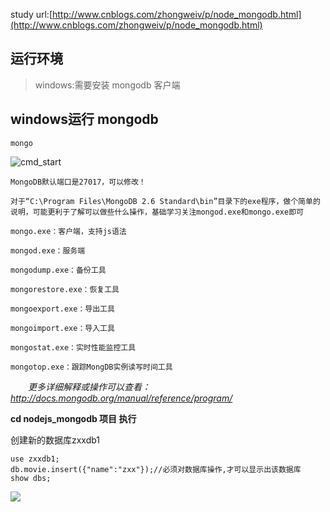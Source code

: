 study url:[http://www.cnblogs.com/zhongweiv/p/node_mongodb.html](http://www.cnblogs.com/zhongweiv/p/node_mongodb.html)




## 运行环境 

>windows:需要安装 mongodb 客户端


## windows运行 mongodb

	mongo

![cmd_start](https://github.com/zxx1988328/nodejs-mongodb/blob/master/img/cmd_start.png)

	MongoDB默认端口是27017，可以修改！ 

	对于“C:\Program Files\MongoDB 2.6 Standard\bin”目录下的exe程序，做个简单的说明，可能更利于了解可以做些什么操作，基础学习关注mongod.exe和mongo.exe即可
	
	mongo.exe：客户端，支持js语法
	
	mongod.exe：服务端
	
	mongodump.exe：备份工具
	
	mongorestore.exe：恢复工具
	
	mongoexport.exe：导出工具
	
	mongoimport.exe：导入工具
	
	mongostat.exe：实时性能监控工具
	
	mongotop.exe：跟踪MongDB实例读写时间工具


　　*更多详细解释或操作可以查看：http://docs.mongodb.org/manual/reference/program/*

**cd nodejs_mongodb 项目 执行**

创建新的数据库zxxdb1

	use zxxdb1;
	db.movie.insert({"name":"zxx"});//必须对数据库操作,才可以显示出该数据库
	show dbs;

![](https://github.com/zxx1988328/nodejs-mongodb/blob/master/img/add_db.png)

　　


